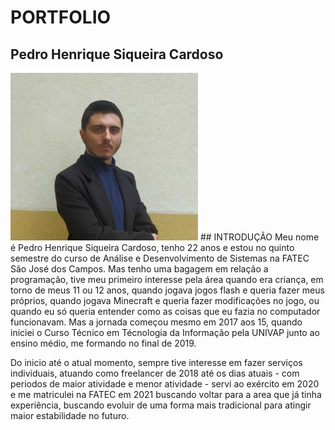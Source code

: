 # PORTFOLIO

## Pedro Henrique Siqueira Cardoso
<img src="pedro.png" alt="Foto minha" width="300"/>
## INTRODUÇÃO
Meu nome é Pedro Henrique Siqueira Cardoso, tenho 22 anos e estou no quinto semestre do curso de Análise e Desenvolvimento de Sistemas na FATEC São José dos Campos. Mas tenho uma bagagem em relação a programação, tive meu primeiro interesse pela área quando era criança, em torno de meus 11 ou 12 anos, quando jogava jogos flash e queria fazer meus próprios, quando jogava Minecraft e queria fazer modificações no jogo, ou quando eu só queria entender como as coisas que eu fazia no computador funcionavam. Mas a jornada começou mesmo em 2017 aos 15, quando iniciei o Curso Técnico em Técnologia da Informação pela UNIVAP junto ao ensino médio, me formando no final de 2019.  

Do inicio até o atual momento, sempre tive interesse em fazer serviços individuais, atuando como freelancer de 2018 até os dias atuais - com periodos de maior atividade e menor atividade - servi ao exército em 2020 e me matriculei na FATEC em 2021 buscando voltar para a area que já tinha experiência, buscando evoluir de uma forma mais tradicional para atingir maior estabilidade no futuro.
